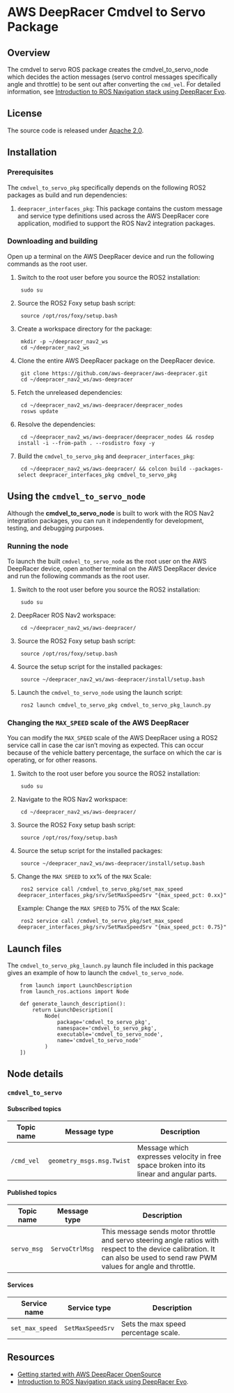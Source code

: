 # AWS DeepRacer Cmdvel to Servo Package

## Overview

The cmdvel to servo ROS package creates the cmdvel_to_servo_node which decides the action messages (servo control messages specifically angle and throttle) to be sent out after converting the `cmd_vel`. For detailed information, see [Introduction to ROS Navigation stack using DeepRacer Evo](https://github.com/aws-deepracer/aws-deepracer/Introduction-to-ROS-Navigation-stack-using-DeepRacer-Evo.md).

## License

The source code is released under [Apache 2.0](https://aws.amazon.com/apache-2-0/).

## Installation

### Prerequisites

The `cmdvel_to_servo_pkg` specifically depends on the following ROS2 packages as build and run dependencies:

1. `deepracer_interfaces_pkg`: This package contains the custom message and service type definitions used across the AWS DeepRacer core application, modified to support the ROS Nav2 integration packages.

### Downloading and building

Open up a terminal on the AWS DeepRacer device and run the following commands as the root user.

1. Switch to the root user before you source the ROS2 installation:

        sudo su

1. Source the ROS2 Foxy setup bash script:

        source /opt/ros/foxy/setup.bash 

1. Create a workspace directory for the package:

        mkdir -p ~/deepracer_nav2_ws
        cd ~/deepracer_nav2_ws

1. Clone the entire AWS DeepRacer package on the DeepRacer device.

        git clone https://github.com/aws-deepracer/aws-deepracer.git
        cd ~/deepracer_nav2_ws/aws-deepracer

1. Fetch the unreleased dependencies:

        cd ~/deepracer_nav2_ws/aws-deepracer/deepracer_nodes
        rosws update

1. Resolve the dependencies:

        cd ~/deepracer_nav2_ws/aws-deepracer/deepracer_nodes && rosdep install -i --from-path . --rosdistro foxy -y

1. Build the `cmdvel_to_servo_pkg` and `deepracer_interfaces_pkg`:

        cd ~/deepracer_nav2_ws/aws-deepracer/ && colcon build --packages-select deepracer_interfaces_pkg cmdvel_to_servo_pkg


## Using the `cmdvel_to_servo_node`

Although the **cmdvel_to_servo_node** is built to work with the ROS Nav2 integration packages, you can run it independently for development, testing, and debugging purposes.

### Running the node

To launch the built `cmdvel_to_servo_node` as the root user on the AWS DeepRacer device, open another terminal on the AWS DeepRacer device and run the following commands as the root user.

1. Switch to the root user before you source the ROS2 installation:

        sudo su

1. DeepRacer ROS Nav2 workspace:

        cd ~/deepracer_nav2_ws/aws-deepracer/

1. Source the ROS2 Foxy setup bash script:

        source /opt/ros/foxy/setup.bash 

1. Source the setup script for the installed packages:

        source ~/deepracer_nav2_ws/aws-deepracer/install/setup.bash

1. Launch the `cmdvel_to_servo_node` using the launch script:

        ros2 launch cmdvel_to_servo_pkg cmdvel_to_servo_pkg_launch.py


### Changing the `MAX_SPEED` scale of the AWS DeepRacer

You can modify the `MAX_SPEED` scale of the AWS DeepRacer using a ROS2 service call in case the car isn’t moving as expected. This can occur because of the vehicle battery percentage, the surface on which the car is operating, or for other reasons.

1. Switch to the root user before you source the ROS2 installation:

        sudo su

1. Navigate to the ROS Nav2 workspace:

        cd ~/deepracer_nav2_ws/aws-deepracer/

1. Source the ROS2 Foxy setup bash script:

        source /opt/ros/foxy/setup.bash

1. Source the setup script for the installed packages:

        source ~/deepracer_nav2_ws/aws-deepracer/install/setup.bash

1. Change the `MAX SPEED` to xx% of the `MAX` Scale:

        ros2 service call /cmdvel_to_servo_pkg/set_max_speed deepracer_interfaces_pkg/srv/SetMaxSpeedSrv "{max_speed_pct: 0.xx}"

    Example: Change the `MAX SPEED` to 75% of the `MAX` Scale:

        ros2 service call /cmdvel_to_servo_pkg/set_max_speed deepracer_interfaces_pkg/srv/SetMaxSpeedSrv "{max_speed_pct: 0.75}"


## Launch files

The `cmdvel_to_servo_pkg_launch.py` launch file included in this package gives an example of how to launch the `cmdvel_to_servo_node`.

        from launch import LaunchDescription
        from launch_ros.actions import Node

        def generate_launch_description():
            return LaunchDescription([
                Node(
                    package='cmdvel_to_servo_pkg',
                    namespace='cmdvel_to_servo_pkg',
                    executable='cmdvel_to_servo_node',
                    name='cmdvel_to_servo_node'
                )
        ])


## Node details

### `cmdvel_to_servo`

#### Subscribed topics

| Topic name | Message type | Description |
|----------- | ------------ | ----------- |
|`/cmd_vel`|`geometry_msgs.msg.Twist`|Message which expresses velocity in free space broken into its linear and angular parts.|

#### Published topics

| Topic name | Message type | Description |
| ---------- | ------------ | ----------- |
|`servo_msg`|`ServoCtrlMsg`|This message sends motor throttle and servo steering angle ratios with respect to the device calibration. It can also be used to send raw PWM values for angle and throttle.|

#### Services

| Service name | Service type | Description |
| ---------- | ------------ | ----------- |
|`set_max_speed`|`SetMaxSpeedSrv`|Sets the max speed percentage scale.|

## Resources

* [Getting started with AWS DeepRacer OpenSource](https://github.com/aws-deepracer/aws-deepracer-launcher/blob/main/getting-started.md)
* [Introduction to ROS Navigation stack using DeepRacer Evo](https://github.com/aws-deepracer/deepracer/Introduction-to-ROS-Navigation-stack-using-DeepRacer-Evo.md).